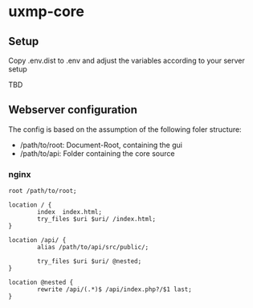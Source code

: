 # uxmp-core

## Setup

Copy .env.dist to .env and adjust the variables according to your server setup

TBD

## Webserver configuration

The config is based on the assumption of the following foler structure:

- /path/to/root: Document-Root, containing the gui
- /path/to/api: Folder containing the core source

### nginx

```
root /path/to/root;

location / {
        index  index.html;
        try_files $uri $uri/ /index.html;
}

location /api/ {
        alias /path/to/api/src/public/;
        
        try_files $uri $uri/ @nested;
}

location @nested {
        rewrite /api/(.*)$ /api/index.php?/$1 last;
}
```